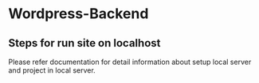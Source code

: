 # Wordpress-Backend

## Steps  for run site on localhost
Please refer documentation for detail information about setup local server and project in local server.


